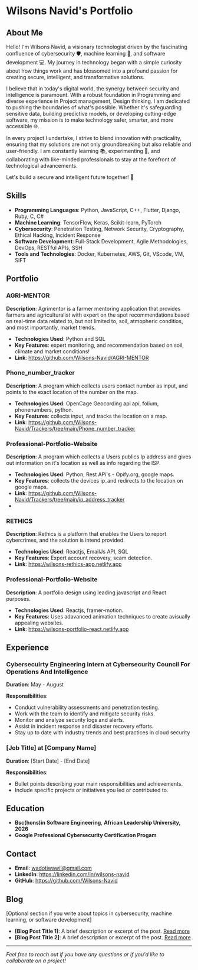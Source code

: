 
# Wilsons Navid's Portfolio

## About Me
Hello! I'm Wilsons Navid, a visionary technologist driven by the fascinating confluence of cybersecurity 🛡️, machine learning 🤖, and software development 💻. My journey in technology began with a simple curiosity about how things work and has blossomed into a profound passion for creating secure, intelligent, and transformative solutions.

I believe that in today's digital world, the synergy between security and intelligence is paramount. With a robust foundation in Programming and diverse experience in Project management, Design thinking. I am dedicated to pushing the boundaries of what's possible. Whether it's safeguarding sensitive data, building predictive models, or developing cutting-edge software, my mission is to make technology safer, smarter, and more accessible 🌐.

In every project I undertake, I strive to blend innovation with practicality, ensuring that my solutions are not only groundbreaking but also reliable and user-friendly. I am constantly learning 📚, experimenting 🧪, and collaborating with like-minded professionals to stay at the forefront of technological advancements.

Let's build a secure and intelligent future together! 🚀

## Skills
- **Programming Languages**: Python, JavaScript, C++, Flutter, Django, Ruby, C, C#
- **Machine Learning**: TensorFlow, Keras, Scikit-learn, PyTorch
- **Cybersecurity**: Penetration Testing, Network Security, Cryptography, Ethical Hacking, Incident Response
- **Software Development**: Full-Stack Development, Agile Methodologies, DevOps, RESTful APIs, SSH
- **Tools and Technologies**: Docker, Kubernetes, AWS, Git, VScode, VM, SIFT

## Portfolio

### AGRI-MENTOR
**Description**: Agrimentor is a  farmer mentoring application that provides farmers and agriculturalist with expert on the spot recommendations based on real-time data related to, but not limited to, soil, 
    atmopheric conditios, and most importantly, market trends.
- **Technologies Used**: Python and  SQL
- **Key Features**: expert monitoring, and recommendation based on soil, climate and market conditions!
- **Link**: https://github.com/Wilsons-Navid/AGRI-MENTOR

### Phone_number_tracker
**Description**: A program which collects users contact number as input, and points to the exact location of the number on the map.
- **Technologies Used**: OpenCage Geocording api api, folium, phonenumbers, python.
- **Key Features**: collects input, and tracks the location on a map.
- **Link**: https://github.com/Wilsons-Navid/Trackers/tree/main/Phone_number_tracker  
 
### Professional-Portfolio-Website                  
**Description**: A program which collects a Users publics Ip address and gives out information on it's location as well as info regarding the ISP.
- **Technologies Used**: Python, Rest APi's - Opify.org, google maps.
- **Key Features**: collects the devices ip_and redirects to the location on google maps.
- **Link**:  https://github.com/Wilsons-Navid/Trackers/tree/main/ip_address_tracker
- 
### RETHICS
**Description**: Rethics is a platform that enables the Users to report  cybercrimes, and the solution is intend provided.
- **Technologies Used**: Reactjs, EmailJs API, SQL
- **Key Features**: Expert account recovery, scam detection.
- **Link**: https://wilsons-rethics-app.netlify.app


### Professional-Portfolio-Website
**Description**: A portfolio design using leading javascript and React purposes.
- **Technologies Used**: Reactjs, framer-motion.
- **Key Features**: Uses adavanced animation techniques to create avisually appealing websites.
- **Link**: https://wilsons-portfolio-react.netlify.app

## Experience
### Cybersecuirty Engineering intern at Cybersecurity Council For Operations And Intelligence
**Duration**: May - August

**Responsibilities**:
-  Conduct vulnerability assessments and penetration testing.   
-  Work with the team to identify and mitigate security risks.   
-  Monitor and analyze security logs and alerts.   
-  Assist in incident response and disaster recovery efforts.   
-  Stay up to date with industry trends and best practices in cloud security   

### [Job Title] at [Company Name]
**Duration**: [Start Date] - [End Date]

**Responsibilities**:
- Bullet points describing your main responsibilities and achievements.
- Include specific projects or initiatives you led or contributed to.

## Education
- **Bsc(hons)in Software Engineering**, **African Leadership University, 2026**
- **Google Professional Cybersecurity Certification Progam**

## Contact
- **Email**: wadotiwawil@gmail.com
- **LinkedIn**: https://linkedin.com/in/wilsons-navid
- **GitHub**: https://github.com/Wilsons-Navid

## Blog
[Optional section if you write about topics in cybersecurity, machine learning, or software development]
- **[Blog Post Title 1]**: A brief description or excerpt of the post. [Read more](https://link-to-blog-post)
- **[Blog Post Title 2]**: A brief description or excerpt of the post. [Read more](https://link-to-blog-post)

---

*Feel free to reach out if you have any questions or if you'd like to collaborate on a project!*
